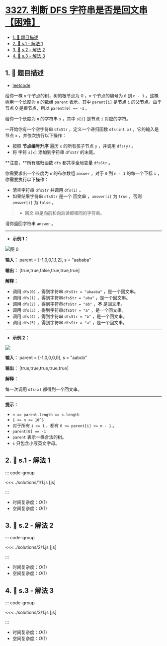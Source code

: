 # [3327. 判断 DFS 字符串是否是回文串【困难】](https://github.com/tnotesjs/TNotes.leetcode/tree/main/notes/3327.%20%E5%88%A4%E6%96%AD%20DFS%20%E5%AD%97%E7%AC%A6%E4%B8%B2%E6%98%AF%E5%90%A6%E6%98%AF%E5%9B%9E%E6%96%87%E4%B8%B2%E3%80%90%E5%9B%B0%E9%9A%BE%E3%80%91)

<!-- region:toc -->

- [1. 📝 题目描述](#1--题目描述)
- [2. 🎯 s.1 - 解法 1](#2--s1---解法-1)
- [3. 🎯 s.2 - 解法 2](#3--s2---解法-2)
- [4. 🎯 s.3 - 解法 3](#4--s3---解法-3)

<!-- endregion:toc -->

## 1. 📝 题目描述

- [leetcode](https://leetcode.cn/problems/check-if-dfs-strings-are-palindromes/)

给你一棵 `n` 个节点的树，树的根节点为 0 ，`n` 个节点的编号为 `0` 到 `n - 1` 。这棵树用一个长度为 `n` 的数组 `parent` 表示，其中 `parent[i]` 是节点 `i` 的父节点。由于节点 0 是根节点，所以 `parent[0] == -1` 。

给你一个长度为 `n` 的字符串 `s` ，其中 `s[i]` 是节点 `i` 对应的字符。

一开始你有一个空字符串 `dfsStr` ，定义一个递归函数 `dfs(int x)` ，它的输入是节点 `x` ，并依次执行以下操作：

- 按照 **节点编号升序** 遍历 `x` 的所有孩子节点 `y` ，并调用 `dfs(y)` 。
- 将 字符 `s[x]` 添加到字符串 `dfsStr` 的末尾。

**注意，**所有递归函数 `dfs` 都共享全局变量 `dfsStr` 。

你需要求出一个长度为 `n` 的布尔数组 `answer` ，对于 `0` 到 `n - 1` 的每一个下标 `i` ，你需要执行以下操作：

- 清空字符串 `dfsStr` 并调用 `dfs(i)` 。
- 如果结果字符串 `dfsStr` 是一个 回文串 ，`answer[i]` 为 `true` ，否则 `answer[i]` 为 `false` 。

> - 回文 串是向前和向后读都相同的字符串。

请你返回字符串 `answer` 。

---

- **示例 1：**

![图 0](https://cdn.jsdelivr.net/gh/tnotesjs/imgs@main/2025-09-29-21-13-47.png)

**输入：** parent = [-1,0,0,1,1,2], s = "aababa"

**输出：** [true,true,false,true,true,true]

**解释：**

- 调用 `dfs(0)` ，得到字符串 `dfsStr = "abaaba"` ，是一个回文串。
- 调用 `dfs(1)` ，得到字符串`dfsStr = "aba"` ，是一个回文串。
- 调用 `dfs(2)` ，得到字符串`dfsStr = "ab"` ，**不** 是回文串。
- 调用 `dfs(3)` ，得到字符串`dfsStr = "a"` ，是一个回文串。
- 调用 `dfs(4)` ，得到字符串 `dfsStr = "b"` ，是一个回文串。
- 调用 `dfs(5)` ，得到字符串 `dfsStr = "a"` ，是一个回文串。

---

- **示例 2：**

![](https://assets.leetcode.com/uploads/2024/09/01/tree2drawio-1.png)

**输入：** parent = [-1,0,0,0,0], s = "aabcb"

**输出：** [true,true,true,true,true]

**解释：**

每一次调用 `dfs(x)` 都得到一个回文串。

---

**提示：**

- `n == parent.length == s.length`
- `1 <= n <= 10^5`
- 对于所有 `i >= 1` ，都有 `0 <= parent[i] <= n - 1` 。
- `parent[0] == -1`
- `parent` 表示一棵合法的树。
- `s` 只包含小写英文字母。

## 2. 🎯 s.1 - 解法 1

::: code-group

<<< ./solutions/1/1.js [js]

:::

- 时间复杂度：$O(1)$
- 空间复杂度：$O(1)$

## 3. 🎯 s.2 - 解法 2

::: code-group

<<< ./solutions/2/1.js [js]

:::

- 时间复杂度：$O(1)$
- 空间复杂度：$O(1)$

## 4. 🎯 s.3 - 解法 3

::: code-group

<<< ./solutions/3/1.js [js]

:::

- 时间复杂度：$O(1)$
- 空间复杂度：$O(1)$
